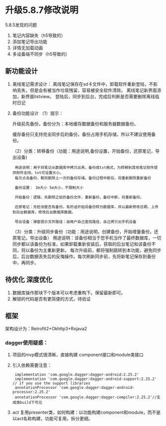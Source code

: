 
# 升级5.8.7修改说明
5.8.5发现的问题
1. 笔记内容缺失（h5导致的）
2. 添加笔记导出功能
3. 详情无加载动画
4. 多设备端不同步（h5导致的）


## 新功能设计

1. 离线笔记需求设计：
    离线笔记保存在sd卡文件中，卸载软件重新登陆，不影响丢失，但是会有被当作垃圾残留，容易被安全软件清除。
    离线笔记新界面添加，新界面listview。
    登陆后，同步到后台，完成后判断是否需要删除离线临时日记

2. 备份功能设计
    （1）提示：
    
    升级前先备份，备份分为：本地缓存数据备份和服务器数据备份。
    
    缓存备份只支持完全同步后的备份，备份占用手机存储，所以不建议使用备份。
    
    （2）分类：转移备份（功能：用途说明,备份设置，开始备份，还原笔记，导出设备)
    
        用途说明：用于将笔记从数据库中拷贝出来，备份成txt格式，为转移到其他笔记软件提供附件支持。txt可设置大小。
        每次点击备份，都将删除上一次的备份存储。备份过程中断后，将重新删除重新备份
        
        备份设置： 3m大小 5m大小，不限制大小
        
        开始备份：逻辑，先删除之前的备份文件，重新备份，备份中断，将重新备份。
        
        还原笔记：先检测是否有备份，有的话开始将备份转为数据库，并以最新修改日期，上传到后台数据库，修改后台数据库数据。
        
        导出设备：弹窗提示文件路径：由用户自己查找路径，自己拷贝出手机设备
        
    （3）分类：升级同步备份（功能：用途说明，创建备份，开始增量备份，还原笔记，导出设备）
        用途说明：该备份相当于您手机当作了最终数据库，一切同步都以该备份为标准，如果卸载重新安装后，获取的后台笔记和该备份不同，将以备份为主重新更新。
        每次升级前，都将强制跳转到本功能，避免同步后，后台数据丢失后的反悔操作。每次刷新同步前，先将新笔记保存到备份中，再同步。
      
## 待优化 深度优化

1. 数据库操作那块下个版本可以考虑重构下。保留最新即可。
2. 解锁的代码是否有更简便的方式，待验证


## 框架

架构设计为：Retrofit2+Okhttp3+Rxjava2

### dagger使用疑惑：
1. 项目的mvp模式很清晰，直接构建 component接口和module类接口
2. 引入依赖需要注意：
    
    
        implementation 'com.google.dagger:dagger-android:2.25.2'
        implementation 'com.google.dagger:dagger-android-support:2.25.2' // if you use the support libraries
        annotationProcessor 'com.google.dagger:dagger-android-processor:2.25.2'
        annotationProcessor 'com.google.dagger:dagger-compiler:2.25.2'//生成类build下可见
3. act 复用presenter类，如何构建：以功能构建component和module，而不是以act名称构建，功能可复用，拆分更细。       
    




